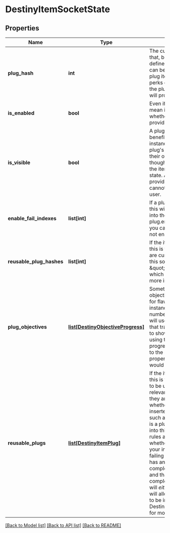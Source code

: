 # DestinyItemSocketState

## Properties
Name | Type | Description | Notes
------------ | ------------- | ------------- | -------------
**plug_hash** | **int** | The currently active plug, if any.  Note that, because all plugs are statically defined, its effect on stats and perks can be statically determined using the plug item&#39;s definition. The stats and perks can be taken at face value on the plug item as the stats and perks it will provide to the user/item. | [optional] 
**is_enabled** | **bool** | Even if a plug is inserted, it doesn&#39;t mean it&#39;s enabled.  This flag indicates whether the plug is active and providing its benefits. | [optional] 
**is_visible** | **bool** | A plug may theoretically provide benefits but not be visible - for instance, some older items use a plug&#39;s damage type perk to modify their own damage type. These, though they are not visible, still affect the item. This field indicates that state.  An invisible plug, while it provides benefits if it is Enabled, cannot be directly modified by the user. | [optional] 
**enable_fail_indexes** | **list[int]** | If a plug is inserted but not enabled, this will be populated with indexes into the plug item definition&#39;s plug.enabledRules property, so that you can show the reasons why it is not enabled. | [optional] 
**reusable_plug_hashes** | **list[int]** | If the item supports reusable plugs, this is the list of plug item hashes that are currently allowed to be used for this socket. See the \&quot;reusablePlugs\&quot; property, which has rendered this obsolete, for more information. | [optional] 
**plug_objectives** | [**list[DestinyObjectiveProgress]**](DestinyObjectiveProgress.md) | Sometimes, Plugs may have objectives: generally, these are used for flavor and display purposes. For instance, a Plug might be tracking the number of PVP kills you have made. It will use the parent item&#39;s data about that tracking status to determine what to show, and will generally show it using the DestinyObjectiveDefinition&#39;s progressDescription property. Refer to the plug&#39;s itemHash and objective property for more information if you would like to display even more data. | [optional] 
**reusable_plugs** | [**list[DestinyItemPlug]**](DestinyItemPlug.md) | If the item supports reusable plugs, this is the list of plugs that are allowed to be used for the socket, and any relevant information about whether they are \&quot;enabled\&quot;, whether they are allowed to be inserted, and any other information such as objectives.  A Reusable Plug is a plug that you can always insert into this socket as long as its insertion rules are passed, regardless of whether or not you have the plug in your inventory. An example of it failing an insertion rule would be if it has an Objective that needs to be completed before it can be inserted, and that objective hasn&#39;t been completed yet.  In practice, a socket will *either* have reusable plugs *or* it will allow for plugs in your inventory to be inserted. See DestinyInventoryItemDefinition.socket for more info. | [optional] 

[[Back to Model list]](../README.md#documentation-for-models) [[Back to API list]](../README.md#documentation-for-api-endpoints) [[Back to README]](../README.md)


